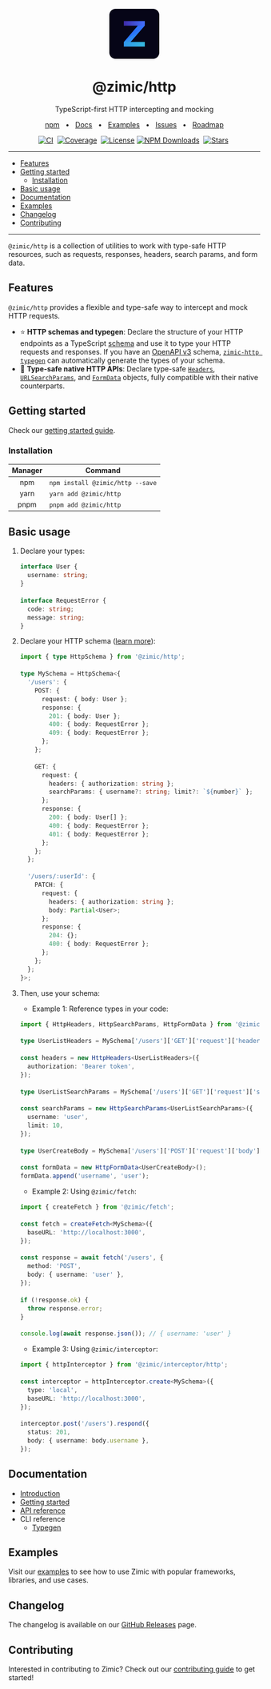 <p align="center">
  <img src="../../docs/zimic.png" align="center" width="100px" height="100px">
</p>

<h1 align="center">
  @zimic/http
</h1>

<p align="center">
  TypeScript-first HTTP intercepting and mocking
</p>

<p align="center">
  <a href="https://www.npmjs.com/package/@zimic/http">npm</a>
  <span>&nbsp;&nbsp;•&nbsp;&nbsp;</span>
  <a href="https://github.com/zimicjs/zimic/wiki">Docs</a>
  <span>&nbsp;&nbsp;•&nbsp;&nbsp;</span>
  <a href="#examples">Examples</a>
  <span>&nbsp;&nbsp;•&nbsp;&nbsp;</span>
  <a href="https://github.com/zimicjs/zimic/issues">Issues</a>
  <span>&nbsp;&nbsp;•&nbsp;&nbsp;</span>
  <a href="https://github.com/orgs/zimicjs/projects/1/views/5">Roadmap</a>
</p>

<div align="center">

[![CI](https://github.com/zimicjs/zimic/actions/workflows/ci.yaml/badge.svg?branch=canary)](https://github.com/zimicjs/zimic/actions/workflows/ci.yaml)&nbsp;
[![Coverage](https://img.shields.io/badge/Coverage-100%25-31C654?labelColor=353C43)](https://github.com/zimicjs/zimic/actions)&nbsp;
[![License](https://img.shields.io/github/license/zimicjs/zimic?color=0E69BE&label=License&labelColor=353C43)](https://github.com/zimicjs/zimic/blob/canary/LICENSE.md)
[![NPM Downloads](https://img.shields.io/npm/dm/@zimic/http?style=flat&logo=npm&color=0E69BE&label=Downloads&labelColor=353C43)](https://www.npmjs.com/package/@zimic/http)&nbsp;
[![Stars](https://img.shields.io/github/stars/zimicjs/zimic)](https://github.com/zimicjs/zimic)&nbsp;

</div>

---

- [Features](#features)
- [Getting started](#getting-started)
  - [Installation](#installation)
- [Basic usage](#basic-usage)
- [Documentation](#documentation)
- [Examples](#examples)
- [Changelog](#changelog)
- [Contributing](#contributing)

---

`@zimic/http` is a collection of utilities to work with type-safe HTTP resources, such as requests, responses, headers,
search params, and form data.

## Features

`@zimic/http` provides a flexible and type-safe way to intercept and mock HTTP requests.

- :star: **HTTP schemas and typegen**: Declare the structure of your HTTP endpoints as a TypeScript
  [schema](https://github.com/zimicjs/zimic/wiki/api‐zimic‐interceptor‐http‐schemas) and use it to type your HTTP
  requests and responses. If you have an [OpenAPI v3](https://swagger.io/specification) schema,
  [`zimic-http typegen`](https://github.com/zimicjs/zimic/wiki/cli‐zimic‐typegen) can automatically generate the types
  of your schema.
- :pushpin: **Type-safe native HTTP APIs**: Declare type-safe
  [`Headers`](https://github.com/zimicjs/zimic/wiki/api‐zimic‐http#httpheaders),
  [`URLSearchParams`](https://github.com/zimicjs/zimic/wiki/api‐zimic‐http#httpsearchparams), and
  [`FormData`](https://github.com/zimicjs/zimic/wiki/api‐zimic‐http#httpformdata) objects, fully compatible with their
  native counterparts.

## Getting started

Check our [getting started guide](https://github.com/zimicjs/zimic/wiki/getting‐started‐http).

### Installation

| Manager | Command                          |
| :-----: | -------------------------------- |
|   npm   | `npm install @zimic/http --save` |
|  yarn   | `yarn add @zimic/http`           |
|  pnpm   | `pnpm add @zimic/http`           |

## Basic usage

1.  Declare your types:

    ```ts
    interface User {
      username: string;
    }

    interface RequestError {
      code: string;
      message: string;
    }
    ```

2.  Declare your HTTP schema ([learn more](https://github.com/zimicjs/zimic/wiki/api‐zimic‐interceptor‐http‐schemas)):

    ```ts
    import { type HttpSchema } from '@zimic/http';

    type MySchema = HttpSchema<{
      '/users': {
        POST: {
          request: { body: User };
          response: {
            201: { body: User };
            400: { body: RequestError };
            409: { body: RequestError };
          };
        };

        GET: {
          request: {
            headers: { authorization: string };
            searchParams: { username?: string; limit?: `${number}` };
          };
          response: {
            200: { body: User[] };
            400: { body: RequestError };
            401: { body: RequestError };
          };
        };
      };

      '/users/:userId': {
        PATCH: {
          request: {
            headers: { authorization: string };
            body: Partial<User>;
          };
          response: {
            204: {};
            400: { body: RequestError };
          };
        };
      };
    }>;
    ```

3.  Then, use your schema:

    - Example 1: Reference types in your code:

    ```ts
    import { HttpHeaders, HttpSearchParams, HttpFormData } from '@zimic/http';

    type UserListHeaders = MySchema['/users']['GET']['request']['headers'];

    const headers = new HttpHeaders<UserListHeaders>({
      authorization: 'Bearer token',
    });

    type UserListSearchParams = MySchema['/users']['GET']['request']['searchParams'];

    const searchParams = new HttpSearchParams<UserListSearchParams>({
      username: 'user',
      limit: 10,
    });

    type UserCreateBody = MySchema['/users']['POST']['request']['body'];

    const formData = new HttpFormData<UserCreateBody>();
    formData.append('username', 'user');
    ```

    - Example 2: Using `@zimic/fetch`:

    ```ts
    import { createFetch } from '@zimic/fetch';

    const fetch = createFetch<MySchema>({
      baseURL: 'http://localhost:3000',
    });

    const response = await fetch('/users', {
      method: 'POST',
      body: { username: 'user' },
    });

    if (!response.ok) {
      throw response.error;
    }

    console.log(await response.json()); // { username: 'user' }
    ```

    - Example 3: Using `@zimic/interceptor`:

    ```ts
    import { httpInterceptor } from '@zimic/interceptor/http';

    const interceptor = httpInterceptor.create<MySchema>({
      type: 'local',
      baseURL: 'http://localhost:3000',
    });

    interceptor.post('/users').respond({
      status: 201,
      body: { username: body.username },
    });
    ```

## Documentation

- [Introduction](https://github.com/zimicjs/zimic/wiki)
- [Getting started](https://github.com/zimicjs/zimic/wiki/getting‐started‐http)
- [API reference](https://github.com/zimicjs/zimic/wiki/api‐zimic‐http)
- CLI reference
  - [Typegen](https://github.com/zimicjs/zimic/wiki/cli‐zimic‐typegen)

## Examples

Visit our [examples](../../examples/README.md) to see how to use Zimic with popular frameworks, libraries, and use
cases.

## Changelog

The changelog is available on our [GitHub Releases](https://github.com/zimicjs/zimic/releases) page.

## Contributing

Interested in contributing to Zimic? Check out our [contributing guide](../../CONTRIBUTING.md) to get started!
